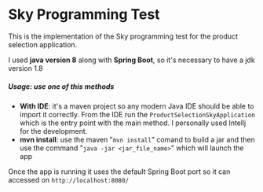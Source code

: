 Sky Programming Test
====================

This is the implementation of the Sky programming test for the product selection application.

I used **java version 8** along with **Spring Boot**, so it's necessary to have a jdk version 1.8

##### Usage: use one of this methods

- **With IDE**: it's a maven project so any modern Java IDE should be able to import it correctly.
    From the IDE run the `ProductSelectionSkyApplication` which is the entry point with the main method. I personally used Intellj for the development.
- **mvn install**: use the maven "`mvn install`" comand to build a jar and then use the command "`java -jar <jar_file_name>`" which will launch the app

Once the app is running it uses the default Spring Boot port so it can accessed on `http://localhost:8080/`



